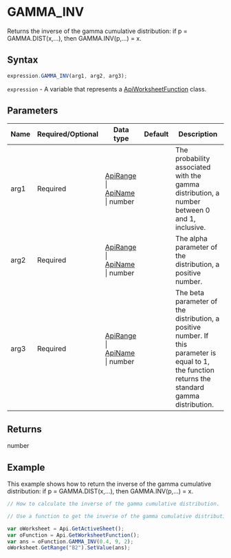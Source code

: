 # GAMMA_INV

Returns the inverse of the gamma cumulative distribution: if p = GAMMA.DIST(x,...), then GAMMA.INV(p,...) = x.

## Syntax

```javascript
expression.GAMMA_INV(arg1, arg2, arg3);
```

`expression` - A variable that represents a [ApiWorksheetFunction](../ApiWorksheetFunction.md) class.

## Parameters

| **Name** | **Required/Optional** | **Data type** | **Default** | **Description** |
| ------------- | ------------- | ------------- | ------------- | ------------- |
| arg1 | Required | [ApiRange](../../ApiRange/ApiRange.md) \| [ApiName](../../ApiName/ApiName.md) \| number |  | The probability associated with the gamma distribution, a number between 0 and 1, inclusive. |
| arg2 | Required | [ApiRange](../../ApiRange/ApiRange.md) \| [ApiName](../../ApiName/ApiName.md) \| number |  | The alpha parameter of the distribution, a positive number. |
| arg3 | Required | [ApiRange](../../ApiRange/ApiRange.md) \| [ApiName](../../ApiName/ApiName.md) \| number |  | The beta parameter of the distribution, a positive number. If this parameter is equal to 1, the function returns the standard gamma distribution. |

## Returns

number

## Example

This example shows how to return the inverse of the gamma cumulative distribution: if p = GAMMA.DIST(x,...), then GAMMA.INV(p,...) = x.

```javascript editor-xlsx
// How to calculate the inverse of the gamma cumulative distribution.

// Use a function to get the inverse of the gamma cumulative distribution.

var oWorksheet = Api.GetActiveSheet();
var oFunction = Api.GetWorksheetFunction();
var ans = oFunction.GAMMA_INV(0.4, 9, 2);
oWorksheet.GetRange("B2").SetValue(ans);


```
